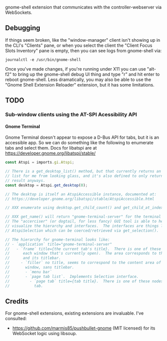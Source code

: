 gnome-shell extension that communicates with the controller-webserver via
WebSockets.

## Debugging ##

If things seem broken, like the "window-manager" client isn't showing up in the
CLI's "Clients" pane, or when you select the client the "Client Focus Slots
Inventory" pane is empty, then you can see logs from gnome-shell via:

```
journalctl -e /usr/bin/gnome-shell
```

Once you've made changes, if you're running under X11 you can use "alt-f2" to
bring up the gnome-shell debug UI thing and type "r" and hit enter to reboot
gnome-shell.  Less dramatically, you may also be able to use the "Gnome Shell
Extension Reloader" extension, but it has some limitations.

## TODO ##

### Sub-window clients using the AT-SPI Acessibility API ###

#### Gnome Terminal ####

Gnome Terminal doesn't appear to expose a D-Bus API for tabs, but it is an
accessible app.  So we can do something like the following to enumerate tabs and
select them.  Docs for libatspi are at
https://developer.gnome.org/libatspi/stable/

```js
const Atspi = imports.gi.Atspi;

// There is a get_desktop_list() method, but that currently returns an empty
// list for me from looking glass, and it's also defined to only return a single
// result anyways.
const desktop = Atspi.get_desktop(0);

// The desktop is itself an AtspiAccessible instance, documented at:
// https://developer.gnome.org/libatspi/stable/AtspiAccessible.html

// XXX enumerate using desktop.get_child_count() and get_child_at_index(i).

// XXX get_name() will return "gnome-terminal-server" for the terminal app root.
// The "accerciser" (or dogtail, for less fancy) GUI tool is able to help
// visualize the hierarchy and interfaces.  The interfaces are things like
// AtspiSelection which can be coerced/retrieved via get_selection().

// The hierarchy for gnome-terminal looks like:
// - `application` title="gnome-terminal-server"
//   - `frame` title={the current tab's title}.  There is one of these nodes for
//      each window that's currently open).  The area corresponds to the window
//      and its titlebar.
//     - `filler` no title, seems to correspond to the content area of the
//       window, sans titlebar.
//       - `menu bar`
//       - `page tab list`.  Implements Selection interface.
//         - `page tab` title={tab title}.  There is one of these nodes for each
//           tab.
```

## Credits ##

For gnome-shell extensions, existing extensions are invaluable.  I've consulted:

- https://github.com/marmis85/pushbullet-gnome (MIT licensed) for its WebSocket
  logic using libsoup.

